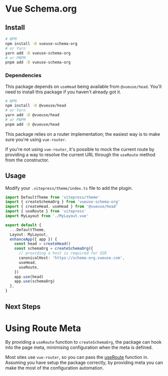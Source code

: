 # Vue Schema.org

## Install

```bash
# NPM
npm install -D vueuse-schema-org
# or Yarn
yarn add -D vueuse-schema-org
# or PNPM
pnpm add -D vueuse-schema-org
```

### Dependencies

This package depends on `useHead` being available from `@vueuse/head`.
You'll need to install this package if you haven't already got it.

```bash
# NPM
npm install -D @vueuse/head
# or Yarn
yarn add -D @vueuse/head
# or PNPM
pnpm add -D @vueuse/head
```

This package relies on a router implementation; the easiest way is to make sure you're using `vue-router`.

If you're not using `vue-router`, it's possible to mock the current route by providing a way to resolve the current URL 
through the `useRoute` method from the constructor.

## Usage

Modify your `.vitepress/theme/index.ts` file to add the plugin.

```ts
import DefaultTheme from 'vitepress/theme'
import { createSchemaOrg } from 'vueuse-schema-org'
import { createHead, useHead } from '@vueuse/head'
import { useRoute } from 'vitepress'
import MyLayout from './MyLayout.vue'

export default {
  ...DefaultTheme,
  Layout: MyLayout,
  enhanceApp({ app }) {
    const head = createHead()
    const schemaOrg = createSchemaOrg({
      // providing a host is required for SSR
      canonicalHost: 'https://schema-org.vueuse.com',
      useHead,
      useRoute,
    })
    app.use(head)
    app.use(schemaOrg)
  },
}
```

## Next Steps

# Using Route Meta

By providing a `useRoute` function to `createSchemaOrg`, the package can hook into
the page meta, minimising configuration when the meta is defined.

Most sites use `vue-router`, so you can pass the [useRoute](https://router.vuejs.org/api/#useroute) function in.
Assuming you have setup the package correctly, by providing meta you can make the most of the configuration automation.

